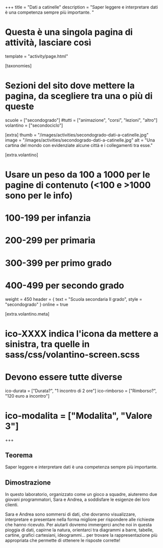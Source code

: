 +++
title = "Dati a catinelle"
description = "Saper leggere e interpretare dati è una competenza sempre più importante. "

# Questa è una singola pagina di attività, lasciare così
template = "activity/page.html"

[taxonomies]
# Sezioni del sito dove mettere la pagina, da scegliere tra una o più di queste
scuole = ["secondogrado"]
#tutti = ["animazione", "corsi", "lezioni", "altro"]
volantino = ["secondociclo"]

[extra]
thumb = "/images/activities/secondogrado-dati-a-catinelle.jpg"
image = "/images/activities/secondogrado-dati-a-catinelle.jpg"
alt = "Una cartina del mondo con evidenziate alcune città e i collegamenti tra esse."

[extra.volantino]
# Usare un peso da 100 a 1000 per le pagine di contenuto (<100 e >1000 sono per le info)
# 100-199 per infanzia
# 200-299 per primaria
# 300-399 per primo grado
# 400-499 per secondo grado
weight = 450
header = { text = "Scuola secondaria II grado", style = "secondogrado" }
online = true

[extra.volantino.meta]
# ico-XXXX indica l'icona da mettere a sinistra, tra quelle in sass/css/volantino-screen.scss
# Devono essere tutte diverse 
ico-durata = ["Durata?", "1 incontro di 2 ore"]
ico-rimborso = ["Rimborso?", "120 euro a incontro"]
# ico-modalita = ["Modalita", "Valore 3"]
+++

<h2 class="ico ico-secondogrado-teorema">Teorema</h2>

Saper leggere e interpretare dati è una competenza sempre più importante. 

<h2 class="ico ico-secondogrado-dimostrazione">Dimostrazione</h2>

In questo laboratorio, organizzato come un gioco a squadre, aiuteremo due giovani programmatori, Sara e Andrea, a soddisfare le esigenze dei loro clienti. 

Sara e Andrea sono sommersi di dati, che dovranno visualizzare, interpretare e presentare nella forma migliore per rispondere alle richieste che hanno ricevuto. Per aiutarli dovremo immergerci anche noi in questa pioggia di dati, capirne la natura, orientarci tra diagrammi a barre, tabelle, cartine, grafici cartesiani, ideogrammi… per trovare la rappresentazione più appropriata che permette di ottenere le risposte corrette! 
